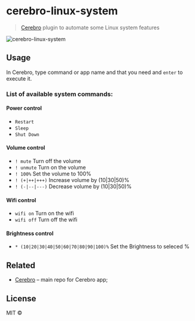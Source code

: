 # cerebro-linux-system

> [Cerebro](https://cerebroapp.com) plugin to automate some Linux system features

![cerebro-linux-system](mygif.gif) 

## Usage

In Cerebro, type command or app name and that you need and `enter` to execute it. 

### List of available system commands:
#### Power control
* `Restart`
* `Sleep`
* `Shut Down`

#### Volume control
* `! mute` Turn off the volume
* `! unmute` Turn on the volume
* `! 100%` Set the volume to 100%
* `! (+|++|+++)` Increase volume by (10|30|50)%
* `! (-|--|---)` Decrease volume by (10|30|50)%


#### Wifi control
* `wifi on` Turn on the wifi
* `wifi off` Turn off the wifi

#### Brightness control
* `* (10|20|30|40|50|60|70|80|90|100)%` Set the Brightness to seleced %

## Related

- [Cerebro](http://github.com/KELiON/cerebro) – main repo for Cerebro app;


## License

MIT © 
